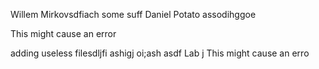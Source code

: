 Willem Mirkovsdfiach some suff
	Daniel Potato
assodihggoe

This might cause an error

adding useless filesdljfi ashigj oi;ash
asdf
Lab j
This might cause an erro
